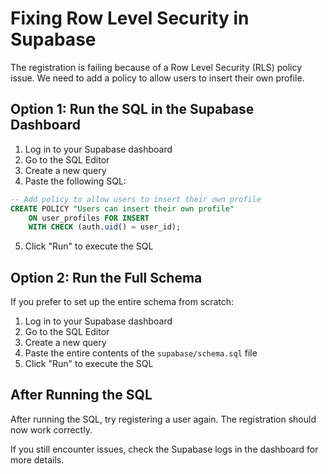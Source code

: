 # Fixing Row Level Security in Supabase

The registration is failing because of a Row Level Security (RLS) policy issue. We need to add a policy to allow users to insert their own profile.

## Option 1: Run the SQL in the Supabase Dashboard

1. Log in to your Supabase dashboard
2. Go to the SQL Editor
3. Create a new query
4. Paste the following SQL:

```sql
-- Add policy to allow users to insert their own profile
CREATE POLICY "Users can insert their own profile"
    ON user_profiles FOR INSERT
    WITH CHECK (auth.uid() = user_id);
```

5. Click "Run" to execute the SQL

## Option 2: Run the Full Schema

If you prefer to set up the entire schema from scratch:

1. Log in to your Supabase dashboard
2. Go to the SQL Editor
3. Create a new query
4. Paste the entire contents of the `supabase/schema.sql` file
5. Click "Run" to execute the SQL

## After Running the SQL

After running the SQL, try registering a user again. The registration should now work correctly.

If you still encounter issues, check the Supabase logs in the dashboard for more details.
